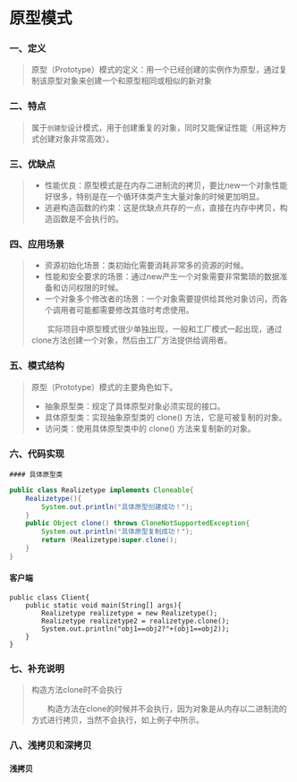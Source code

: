 # 原型模式

### 一、定义

> 原型（Prototype）模式的定义：用一个已经创建的实例作为原型，通过复制该原型对象来创建一个和原型相同或相似的新对象

### 二、特点

> 属于`创建型`设计模式，用于创建重复的对象，同时又能保证性能（用这种方式创建对象非常高效）。

### 三、优缺点

> - 性能优良：原型模式是在内存二进制流的拷贝，要比new一个对象性能好很多，特别是在一个循环体类产生大量对象的时候更加明显。
> - 逃避构造函数的约束：这是优缺点共存的一点，直接在内存中拷贝，构造函数是不会执行的。

### 四、应用场景	

> - 资源初始化场景：类初始化需要消耗非常多的资源的时候。
> - 性能和安全要求的场景：通过new产生一个对象需要非常繁琐的数据准备和访问权限的时候。
> - 一个对象多个修改者的场景：一个对象需要提供给其他对象访问，而各个调用者可能都需要修改其值时考虑使用。
>
> 　　实际项目中原型模式很少单独出现，一般和工厂模式一起出现，通过clone方法创建一个对象，然后由工厂方法提供给调用者。

### 五、模式结构

> 原型（Prototype）模式的主要角色如下。
>
> - 抽象原型类：规定了具体原型对象必须实现的接口。
> - 具体原型类：实现抽象原型类的 clone() 方法，它是可被复制的对象。
> - 访问类：使用具体原型类中的 clone() 方法来复制新的对象。

### 六、代码实现	

	#### 具体原型类

```java
public class Realizetype implements Cloneable{
    Realizetype(){
        System.out.println("具体原型创建成功！");
    }
    public Object clone() throws CloneNotSupportedException{
        System.out.println("具体原型复制成功！");
        return (Realizetype)super.clone();
    }
}
```

#### 客户端

```
public class Client{
    public static void main(String[] args){
    	Realizetype realizetype = new Realizetype();
 		Realizetype realizetype2 = realizetype.clone();
 		System.out.println("obj1==obj2?"+(obj1==obj2));
 	}
}
```

### 七、补充说明

> 构造方法clone时不会执行
>
> 　　构造方法在clone的时候并不会执行，因为对象是从内存以二进制流的方式进行拷贝，当然不会执行，如上例子中所示。

### 八、浅拷贝和深拷贝

#### 浅拷贝


